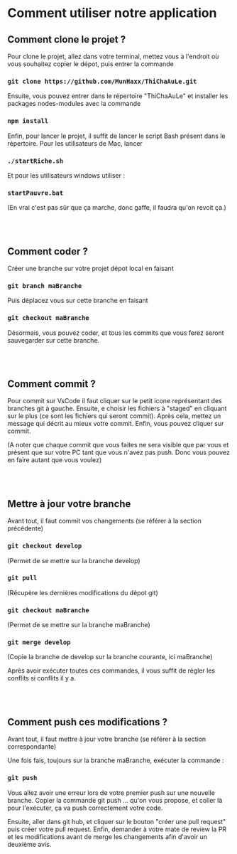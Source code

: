 # Comment utiliser notre application

## Comment clone le projet ?

Pour clone le projet, allez dans votre terminal, mettez vous à l'endroit où vous souhaitez copier le dépot, puis entrer la commande

### `git clone https://github.com/MunHaxx/ThiChaAuLe.git`

Ensuite, vous pouvez entrer dans le répertoire "ThiChaAuLe" et installer les packages nodes-modules avec la commande

### `npm install`

Enfin, pour lancer le projet, il suffit de lancer le script Bash présent dans le répertoire. Pour les utilisateurs de Mac, lancer 

### `./startRiche.sh`

Et pour les utilisateurs windows utiliser :

### `startPauvre.bat`
(En vrai c'est pas sûr que ça marche, donc gaffe, il faudra qu'on revoit ça.) 

<br><br>

## Comment coder ?
Créer une branche sur votre projet dépot local en faisant 
### `git branch maBranche`

Puis déplacez vous sur cette branche en faisant

### `git checkout maBranche`

Désormais, vous pouvez coder, et tous les commits que vous ferez seront sauvegarder sur cette branche.

<br><br>

## Comment commit ?

Pour commit sur VsCode il faut cliquer sur le petit icone représentant des branches git à gauche. Ensuite, e choisir les fichiers à "staged" en cliquant sur le plus (ce sont les fichiers qui seront commit). Après cela, mettez un message qui décrit au mieux votre commit. Enfin, vous pouvez cliquer sur commit.

(A noter que chaque commit que vous faites ne sera visible que par vous et présent que sur votre PC tant que vous n'avez pas push. Donc vous pouvez en faire autant que vous voulez)

<br><br>

## Mettre à jour votre branche
Avant tout, il faut commit vos changements (se référer à la section précédente)

### `git checkout develop`
(Permet de se mettre sur la branche develop)

### `git pull`
(Récupère les dernières modifications du dépot git)

### `git checkout maBranche`
(Permet de se mettre sur la branche maBranche)

### `git merge develop`
(Copie la branche de develop sur la branche courante, ici maBranche)

Après avoir exécuter toutes ces commandes, il vous suffit de régler les conflits si conflits il y a. 

<br><br>

## Comment push ces modifications ?

Avant tout, il faut mettre à jour votre branche (se référer à la section correspondante)

Une fois fais, toujours sur la branche maBranche, exécuter la commande :

### `git push`

Vous allez avoir une erreur lors de votre premier push sur une nouvelle branche. Copier la commande git push ... qu'on vous propose, et coller là pour l'exécuter, ça va push correctement votre code.

Ensuite, aller dans git hub, et cliquer sur le bouton "créer une pull request" puis créer votre pull request. Enfin, demander à votre mate de review la PR et les modifications avant de merge les changements afin d'avoir un deuxième avis. 